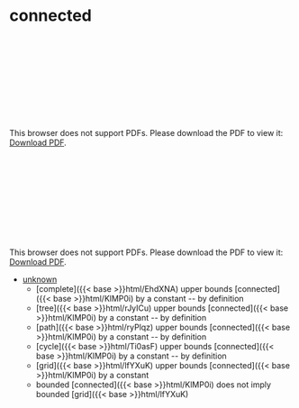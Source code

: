 # connected




<object data="../local_KlMP0i.pdf" type="application/pdf" width="100%" height="480px"><embed src="../local_KlMP0i.pdf"><p>This browser does not support PDFs. Please download the PDF to view it: <a href="../local_KlMP0i.pdf">Download PDF</a>.</p></embed></object>


<object data="../inclusions_KlMP0i.pdf" type="application/pdf" width="100%" height="480px"><embed src="../inclusions_KlMP0i.pdf"><p>This browser does not support PDFs. Please download the PDF to view it: <a href="../inclusions_KlMP0i.pdf">Download PDF</a>.</p></embed></object>

*  [unknown](#)
    * [complete]({{< base >}}html/EhdXNA) upper bounds [connected]({{< base >}}html/KlMP0i) by a constant -- by definition
    * [tree]({{< base >}}html/rJyICu) upper bounds [connected]({{< base >}}html/KlMP0i) by a constant -- by definition
    * [path]({{< base >}}html/ryPlqz) upper bounds [connected]({{< base >}}html/KlMP0i) by a constant -- by definition
    * [cycle]({{< base >}}html/Ti0asF) upper bounds [connected]({{< base >}}html/KlMP0i) by a constant -- by definition
    * [grid]({{< base >}}html/lfYXuK) upper bounds [connected]({{< base >}}html/KlMP0i) by a constant
    * bounded [connected]({{< base >}}html/KlMP0i) does not imply bounded [grid]({{< base >}}html/lfYXuK)